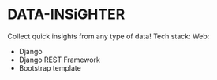 # DATA-INSiGHTER
Collect quick insights from any type of data!
Tech stack:
Web:
- Django
- Django REST Framework
- Bootstrap template
